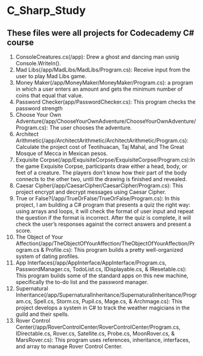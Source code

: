 # C_Sharp_Study

## These files were all projects for Codecademy C# course

1. ConsoleCreatures.cs(/app): Drew a ghost and dancing man usnig Console.Writeln().
2. Mad Libs(/app/MadLibs/MadLibs/Program.cs): Receive input from the user to play Mad Libs game.
3. Money Maker(/app/MoneyMaker/MoneyMaker/Program.cs): a program in which a user enters an amount and 
gets the minimum number of coins that equal that value.
4. Password Checker(app/PasswordChecker.cs): This program checks the 
password strength
5. Choose Your Own 
Adventure(/app/ChooseYourOwnAdventure/ChooseYourOwnAdventure/Program.cs):
The user chooses the adventure.
6. Architect 
Arithmetic(/app/ArchitectArithmetic/ArchitectArithmetic/Program.cs): 
Calculate the project cost of Teotihuacan, Taj Mahal, and The Great Mosque 
of Mecca in Mexican pesos.
7. Exquisite 
Corpse(/app/ExquisiteCorpse/ExquisiteCorpse/Program.cs):In the game 
Exquisite Corpse, participants draw either a head, body, or feet of a 
creature. The players don’t know how their part of the body connects to 
the other two, until the drawing is finished and revealed.
8. Caesar Cipher(/app/CaesarCipher/CaesarCipher/Program.cs): This project 
encrypt and decrypt messages using Caesar Cipher.
9. True or False?(/app/TrueOrFalse/TrueOrFalse/Program.cs): In this 
project, I am building a C# program that presents a quiz the right way: 
using arrays and loops, it will check the format of user input and repeat 
the question if the format is incorrect. After the quiz is complete, it 
will check the user’s responses against the correct answers and present a 
score.
10. The Object of Your 
Affection(/app/TheObjectOfYourAffection/TheObjectOfYourAffection/Program.cs 
& Profile.cs): This program builds a pretty well-organized system of 
dating profiles.
11. App 
Interfaces(/app/AppInterface/AppInterface/Program.cs, PasswordManager.cs, 
TodoList.cs, IDisplayable.cs, & IResetable.cs): This program builds some 
of the standard apps on this new machine, specifically the to-do list and 
the password manager.
12. Supernatural 
Inheritance(/app/SupernaturalInheritance/SupernaturalInheritance/Program.cs, 
Spell.cs, Storm.cs, Pupil.cs, Mage.cs, & Archmage.cs): This project 
develops a system in C# to track the weather magicians in the guild and 
their spells.
13. Rover Control 
Center(/app/RoverControlCenter/RoverControlCenter/Program.cs, 
IDirectable.cs, Rover.cs, Satellite.cs, Probe.cs, MoonRover.cs, &
MarsRover.cs): This program uses references, inheritance, interfaces, and 
array to manage Rover Control Center.
